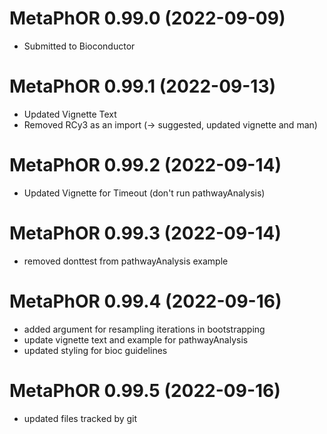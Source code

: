 # MetaPhOR 0.99.0 (2022-09-09)

* Submitted to Bioconductor

# MetaPhOR 0.99.1 (2022-09-13)

* Updated Vignette Text 
* Removed RCy3 as an import (-> suggested, updated vignette and man)

# MetaPhOR 0.99.2 (2022-09-14)

* Updated Vignette for Timeout (don't run pathwayAnalysis)

# MetaPhOR 0.99.3 (2022-09-14)

* removed donttest from pathwayAnalysis example

# MetaPhOR 0.99.4 (2022-09-16)

* added argument for resampling iterations in bootstrapping
* update vignette text and example for pathwayAnalysis
* updated styling for bioc guidelines


# MetaPhOR 0.99.5 (2022-09-16)

* updated files tracked by git

